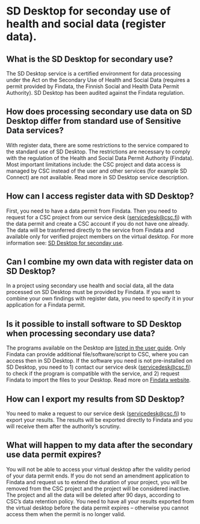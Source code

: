 # SD Desktop for seconday use of health and social data (register data). 

## What is the SD Desktop for secondary use?

The SD Desktop service is a certified environment for data processing under the Act on the Secondary Use of Health and Social Data (requires a permit provided by Findata, the Finnish Social and Health Data Permit Authority). SD Desktop has been audited against the Findata regulation.

## How does processing secondary use data on SD Desktop differ from standard use of Sensitive Data services?

With register data, there are some restrictions to the service compared to the standard use of SD Desktop. The restrictions are necessary to comply with the  regulation of the Health and Social Data Permit Authority (Findata). Most important limitations include: the CSC project and data access is managed by CSC instead of the user and other services (for example SD Connect) are not available. Read more in SD Desktop service description.

## How can I access register data with SD Desktop?

First, you need to have a data permit from Findata. Then you need to request for a CSC project from our service desk (servicedesk@csc.fi) with the data permit and create a CSC account if you do not have one already. The data will be trasnferred directly to the service from Findata and available only for verified project members on the virtual desktop. For more information see: [SD Desktop for seconday use](../../data/sensitive-data/sd-desktop-audited.md).

## Can I combine my own data with register data on SD Desktop?

In a project using secondary use health and social data, all the data processed on SD Desktop must be provided by Findata. If you want to combine your own findings with register data, you need to specify it in your application for a Findata permit. 

## Is it possible to install software to SD Desktop when processing secondary use data?

The programs available on the Desktop are [listed in the user guide](../../data/sensitive-data/sd-desktop-secondary-access.md). Only Findata can provide additional file/software/script to CSC, where you can access then in SD Desktop.
If the software you need is not pre-installed on SD Desktop, you need to 1) contact our service desk (servicedesk@csc.fi) to check if the program is compatible with the service, and 2) request Findata to import the files to your Desktop. Read more on [Findata website](https://findata.fi/en/permits/#selecting-and-completing-an-application-form).

## How can I export my results from SD Desktop?

You need to make a request to our service desk (servicedesk@csc.fi) to export your results. The results will be exported directly to Findata and you will receive them after the authority’s scrutiny.

## What will happen to my data after the secondary use data permit expires?

You will not be able to access your virtual desktop after the validity period of your data permit ends. If you do not send an amendment application to Findata and request us to extend the duration of your project, you will be removed from the CSC project and the project will be considered inactive. The project and all the data will be deleted after 90 days, according to CSC’s data retention policy. You need to have all your results exported from the virtual desktop before the data permit expires – otherwise you cannot access them when the permit is no longer valid.
